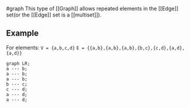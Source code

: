 #graph
This type of [[Graph]] allows repeated elements in the [[Edge]] set(or the [[Edge]] set is a [[multiset]]).

## Example
For elements:
`V = {a,b,c,d}`
`E = {{a,b},{a,b},{a,b},{b,c},{c,d},{a,d},{a,d}}`
```mermaid
graph LR;
a --- b;
a --- b;
a --- b;
b --- c;
c --- d;
a --- d;
a --- d;
```
